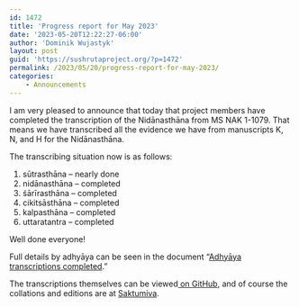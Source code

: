```yaml
---
id: 1472
title: 'Progress report for May 2023'
date: '2023-05-20T12:22:27-06:00'
author: 'Dominik Wujastyk'
layout: post
guid: 'https://sushrutaproject.org/?p=1472'
permalink: /2023/05/20/progress-report-for-may-2023/
categories:
    - Announcements
---
```


I am very pleased to announce that today that project members have completed the transcription of the Nidānasthāna from MS NAK 1-1079. That means we have transcribed all the evidence we have from manuscripts K, N, and H for the Nidānasthāna.

The transcribing situation now is as follows:

1. sūtrasthāna – nearly done
2. nidānasthāna – completed
3. śārīrasthāna – completed
4. cikitsāsthāna – completed
5. kalpasthāna – completed
6. uttaratantra – completed

Well done everyone!

Full details by adhyāya can be seen in the document “[Adhyāya transcriptions completed](https://github.com/wujastyk/sushrutaproject/blob/main/docs/Adhy%C4%81ya%20transcriptions%20completed.md).”

The transcriptions themselves can be viewed[ on GitHub](https://github.com/wujastyk/sushrutaproject), and of course the collations and editions are at [Saktumiva](https://saktumiva.org/wiki/wujastyk/susrutasamhita/start).